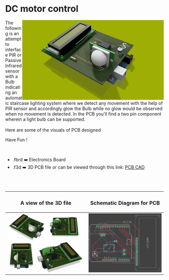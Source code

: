 <h1>DC motor control</h1>

<div>
   <img width=450 align=right src="https://github.com/Electroversity/Electroverse/blob/main/PCB%20Designs/36-Staircase%20lighting%20using%20PIR/img1.png"/>
   <p>The following is an attempt to interface PIR or Passive Infrared sensor with a Bulb indicating an automatic staircase lighting system where we detect any movement with the help of PIR sensor and accordingly glow the Bulb while no glow would be observed when no movement is detected. In the PCB you'll find a two pin component wherein a light bulb can be supported.<br><br>Here are some of the visuals of PCB designed<br>
        
   Have Fun !
  </p>
<br>

   - .fbrd ➡️ Electronics Board
   - .f3d  ➡️ 3D PCB file or can be viewed through this link: <a href="https://a360.co/3BjULCy">PCB CAD</a>
   
<br> <br>  
<div align=center>
   
| <h3>A view of the 3D file</h2> | <h3>Schematic Diagram for PCB</h3> |      
| --- | --- |
| <img width=550 align=center src="https://github.com/Electroversity/Electroverse/blob/main/PCB%20Designs/36-Staircase%20lighting%20using%20PIR/img2.png"/><br><img width=550 align=center src="https://github.com/Electroversity/Electroverse/blob/main/PCB%20Designs/36-Staircase%20lighting%20using%20PIR/img3.png"/> |    <img width=450 src="https://github.com/Electroversity/Electroverse/blob/main/PCB%20Designs/36-Staircase%20lighting%20using%20PIR/PCB%20view.png"> | 
 
</div>

 




